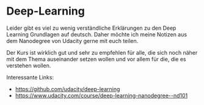 # Deep-Learning

Leider gibt es viel zu wenig verständliche Erklärungen zu den Deep Learning Grundlagen auf deutsch. Daher möchte ich meine Notizen aus dem Nanodegree von Udacity gerne mit euch teilen. 

Der Kurs ist wirklich gut und sehr zu empfehlen für alle, die sich noch näher mit dem Thema auseinander setzen wollen und vor allem für die, die es verstehen wollen. 

Interessante Links: 
* https://github.com/udacity/deep-learning
* https://www.udacity.com/course/deep-learning-nanodegree--nd101